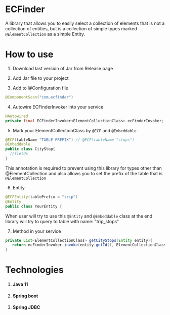 # ECFinder
 A library that allows you to easily select a collection of elements that is not a collection of entities, but is a collection of simple types marked ```@ElementCollection``` as a simple Entity.
 
# How to use
1. Download last version of Jar from Release page

2. Add Jar file to your project

3. Add to @Configuration file
```java 
@ComponentScan("com.ecfinder") 
```

4. Autowire ECFinderInvoker into your service
```java
@Autowired
private final ECFinderInvoker<ElementCollectionClass> ecFinderInvoker;
```
5. Mark your ElementCollectionClass by ```@ECF``` and ```@Embeddable```
```java  
@ECF(tableName "TABLE PREFIX") // @ECF(tableName "stops")  
@Embeddable
public class CityStop{
  //fields
}
```
This annotation is required to prevent using this library for types other than @ElementCollection and also allows you to set the prefix of the table that is ```@ElementCollection```

6. Entity
```java
@ECFEntity(tablePrefix = "trip")
@Entity
public class YourEntity {
```
When user will try to use this ```@Entity``` and ```@Embeddable``` class at the end library will try to query to table with name: "trip_stops"

7. Method in your service
```java  
private List<ElementCollectionClass> getCityStops(Entity entity){
   return ecFinderInvoker.invoke(entity.getId(), ElementCollectionClass.class, EntityClass.class);
}
```


# Technologies
1. #### Java 11
2. #### Spring boot
3. #### Spring JDBC

